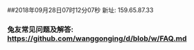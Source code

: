 ##2018年09月28日07时12分07秒 新址: 159.65.87.33
### 兔友常见问题及解答: https://github.com/wanggonging/d/blob/w/FAQ.md
